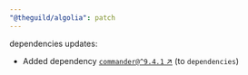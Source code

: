 ```yaml
---
"@theguild/algolia": patch
---
```

dependencies updates:
  - Added dependency [`commander@^9.4.1` ↗︎](https://www.npmjs.com/package/commander/v/9.4.1) (to `dependencies`)
